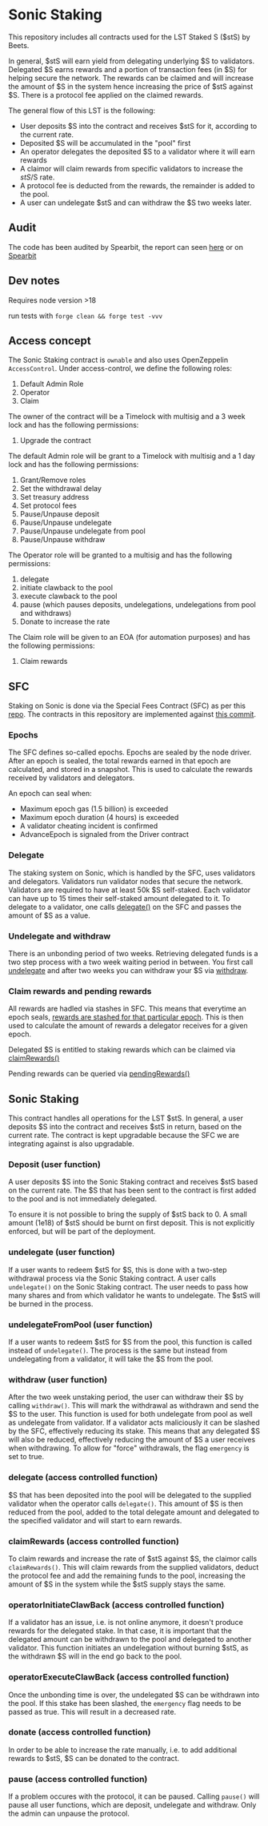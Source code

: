 # Sonic Staking

This repository includes all contracts used for the LST Staked S ($stS) by Beets.

In general, $stS will earn yield from delegating underlying $S to validators. Delegated $S earns rewards and a portion of transaction fees (in $S) for helping secure the network. The rewards can be claimed and will increase the amount of $S in the system hence increasing the price of $stS against $S. There is a protocol fee applied on the claimed rewards.

The general flow of this LST is the following:

- User deposits $S into the contract and receives $stS for it, according to the current rate.
- Deposited $S will be accumulated in the "pool" first
- An operator delegates the deposited $S to a validator where it will earn rewards
- A claimor will claim rewards from specific validators to increase the $stS/$S rate.
- A protocol fee is deducted from the rewards, the remainder is added to the pool.
- A user can undelegate $stS and can withdraw the $S two weeks later.

## Audit
The code has been audited by Spearbit, the report can seen [here](./audits/report-cantinacode-sonic-1209.pdf) or on [Spearbit](https://cantina.xyz/portfolio/71a6f59b-7533-4ae9-87c5-d1d1bf6d675a)

## Dev notes

Requires node version >18

run tests with `forge clean && forge test -vvv`

## Access concept

The Sonic Staking contract is `ownable` and also uses OpenZeppelin `AccessControl`. Under access-control, we define the following roles:

1. Default Admin Role
2. Operator
3. Claim

The owner of the contract will be a Timelock with multisig and a 3 week lock and has the following permissions:

1. Upgrade the contract

The default Admin role will be grant to a Timelock with multisig and a 1 day lock and has the following permissions:

1. Grant/Remove roles
2. Set the withdrawal delay
3. Set treasury address
4. Set protocol fees
5. Pause/Unpause deposit
6. Pause/Unpause undelegate
7. Pause/Unpause undelegate from pool
8. Pause/Unpause withdraw

The Operator role will be granted to a multisig and has the following permissions:

1. delegate
2. initiate clawback to the pool
3. execute clawback to the pool
4. pause (which pauses deposits, undelegations, undelegations from pool and withdraws)
5. Donate to increase the rate

The Claim role will be given to an EOA (for automation purposes) and has the following permissions:

1. Claim rewards

## SFC

Staking on Sonic is done via the Special Fees Contract (SFC) as per this [repo](https://github.com/Fantom-foundation/opera-sfc). The contracts in this repository are implemented against [this commit](https://github.com/Fantom-foundation/opera-sfc/tree/8c700e0ef1224cdb29e8afed6ea89eacdfba9dd7).

### Epochs

The SFC defines so-called epochs. Epochs are sealed by the node driver. After an epoch is sealed, the total rewards earned in that epoch are calculated, and stored in a snapshot. This is used to calculate the rewards received by validators and delegators.

An epoch can seal when:

- Maximum epoch gas (1.5 billion) is exceeded
- Maximum epoch duration (4 hours) is exceeded
- A validator cheating incident is confirmed
- AdvanceEpoch is signaled from the Driver contract

### Delegate

The staking system on Sonic, which is handled by the SFC, uses validators and delegators. Validators run validator nodes that secure the network. Validators are required to have at least 50k $S self-staked. Each validator can have up to 15 times their self-staked amount delegated to it. To delegate to a validator, one calls [delegate()](https://github.com/Fantom-foundation/opera-sfc/blob/8c700e0ef1224cdb29e8afed6ea89eacdfba9dd7/contracts/sfc/SFC.sol#L392) on the SFC and passes the amount of $S as a value.

### Undelegate and withdraw

There is an unbonding period of two weeks. Retrieving delegated funds is a two step process with a two week waiting period in between. You first call [undelegate](https://github.com/Fantom-foundation/opera-sfc/blob/8c700e0ef1224cdb29e8afed6ea89eacdfba9dd7/contracts/sfc/SFC.sol#L466) and after two weeks you can withdraw your $S via [withdraw](https://github.com/Fantom-foundation/opera-sfc/blob/8c700e0ef1224cdb29e8afed6ea89eacdfba9dd7/contracts/sfc/SFC.sol#L398).

### Claim rewards and pending rewards

All rewards are hadled via stashes in SFC. This means that everytime an epoch seals, [rewards are stashed for that particular epoch](https://github.com/Fantom-foundation/opera-sfc/blob/8c700e0ef1224cdb29e8afed6ea89eacdfba9dd7/contracts/sfc/SFC.sol#L308). This is then used to calculate the amount of rewards a delegator receives for a given epoch.

Delegated $S is entitled to staking rewards which can be claimed via [claimRewards()](https://github.com/Fantom-foundation/opera-sfc/blob/8c700e0ef1224cdb29e8afed6ea89eacdfba9dd7/contracts/sfc/SFC.sol#L448)

Pending rewards can be queried via [pendingRewards()](https://github.com/Fantom-foundation/opera-sfc/blob/8c700e0ef1224cdb29e8afed6ea89eacdfba9dd7/contracts/sfc/SFC.sol#L448)

## Sonic Staking

This contract handles all operations for the LST $stS. In general, a user deposits $S into the contract and receives $stS in return, based on the current rate.
The contract is kept upgradable because the SFC we are integrating against is also upgradable.

### Deposit (user function)

A user deposits $S into the Sonic Staking contract and receives $stS based on the current rate. The $S that has been sent to the contract is first added to the pool and is not immediately delegated.

To ensure it is not possible to bring the supply of $stS back to 0. A small amount (1e18) of $stS should be burnt on first deposit. This is not explicitly enforced, but will be part of the deployment.

### undelegate (user function)

If a user wants to redeem $stS for $S, this is done with a two-step withdrawal process via the Sonic Staking contract. A user calls `undelegate()` on the Sonic Staking contract. The user needs to pass how many shares and from which validator he wants to undelegate. The $stS will be burned in the process.

### undelegateFromPool (user function)

If a user wants to redeem $stS for $S from the pool, this function is called instead of `undelegate()`. The process is the same but instead from undelegating from a validator, it will take the $S from the pool.

### withdraw (user function)

After the two week unstaking period, the user can withdraw their $S by calling `withdraw()`. This will mark the withdrawal as withdrawn and send the $S to the user. This function is used for both undelegate from pool as well as undelegate from validator.
If a validator acts maliciously it can be slashed by the SFC, effectively reducing its stake. This means that any delegated $S will also be reduced, effectively reducing the amount of $S a user receives when withdrawing. To allow for "force" withdrawals, the flag `emergency` is set to true.

### delegate (access controlled function)

$S that has been deposited into the pool will be delegated to the supplied validator when the operator calls `delegate()`. This amount of $S is then reduced from the pool, added to the total delegate amount and delegated to the specified validator and will start to earn rewards.

### claimRewards (access controlled function)

To claim rewards and increase the rate of $stS against $S, the claimor calls `claimRewards()`. This will claim rewards from the supplied validators, deduct the protocol fee and add the remaining funds to the pool, increasing the amount of $S in the system while the $stS supply stays the same.

### operatorInitiateClawBack (access controlled function)

If a validator has an issue, i.e. is not online anymore, it doesn't produce rewards for the delegated stake. In that case, it is important that the delegated amount can be withdrawn to the pool and delegated to another validator. This function initiates an undelegation without burning $stS, as the withdrawn $S will in the end go back to the pool.

### operatorExecuteClawBack (access controlled function)

Once the unbonding time is over, the undelegated $S can be withdrawn into the pool. If this stake has been slashed, the `emergency` flag needs to be passed as true. This will result in a decreased rate.

### donate (access controlled function)

In order to be able to increase the rate manually, i.e. to add additional rewards to $stS, $S can be donated to the contract.

### pause (access controlled function)

If a problem occures with the protocol, it can be paused. Calling `pause()` will pause all user functions, which are deposit, undelegate and withdraw. Only the admin can unpause the protocol.
